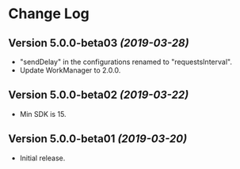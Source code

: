 # Change Log

## Version 5.0.0-beta03 *(2019-03-28)*
* "sendDelay" in the configurations renamed to "requestsInterval".
* Update WorkManager to 2.0.0.

## Version 5.0.0-beta02 *(2019-03-22)*
* Min SDK is 15.

## Version 5.0.0-beta01 *(2019-03-20)*
* Initial release.